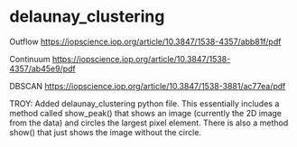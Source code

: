 # delaunay_clustering




Outflow
https://iopscience.iop.org/article/10.3847/1538-4357/abb81f/pdf

Continuum
https://iopscience.iop.org/article/10.3847/1538-4357/ab45e9/pdf

DBSCAN
https://iopscience.iop.org/article/10.3847/1538-3881/ac77ea/pdf


TROY: Added delaunay_clustering python file. This essentially includes a method
called show_peak() that shows an image (currently the 2D image from the data) and 
circles the largest pixel element. There is also a method show() that just shows
the image without the circle. 